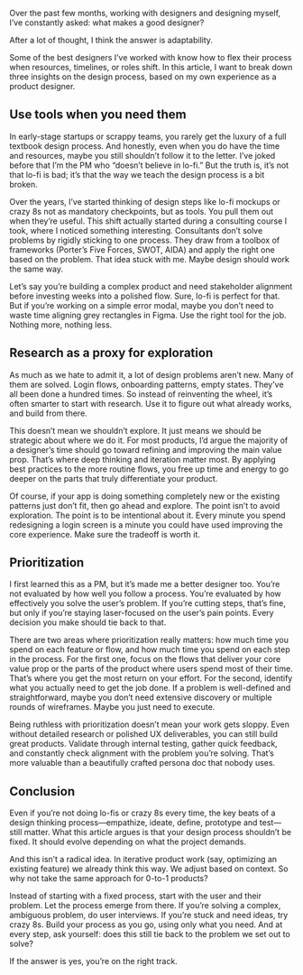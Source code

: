 Over the past few months, working with designers and designing myself, I’ve constantly asked: what makes a good designer?

After a lot of thought, I think the answer is adaptability.

Some of the best designers I’ve worked with know how to flex their process when resources, timelines, or roles shift. In this article, I want to break down three insights on the design process, based on my own experience as a product designer.

## Use tools when you need them

In early-stage startups or scrappy teams, you rarely get the luxury of a full textbook design process. And honestly, even when you do have the time and resources, maybe you still shouldn’t follow it to the letter. I’ve joked before that I’m the PM who “doesn’t believe in lo-fi.” But the truth is, it’s not that lo-fi is bad; it’s that the way we teach the design process is a bit broken.

Over the years, I’ve started thinking of design steps like lo-fi mockups or crazy 8s not as mandatory checkpoints, but as tools. You pull them out when they’re useful. This shift actually started during a consulting course I took, where I noticed something interesting. Consultants don’t solve problems by rigidly sticking to one process. They draw from a toolbox of frameworks (Porter’s Five Forces, SWOT, AIDA) and apply the right one based on the problem. That idea stuck with me. Maybe design should work the same way.

Let’s say you’re building a complex product and need stakeholder alignment before investing weeks into a polished flow. Sure, lo-fi is perfect for that. But if you’re working on a simple error modal, maybe you don’t need to waste time aligning grey rectangles in Figma. Use the right tool for the job. Nothing more, nothing less.

## Research as a proxy for exploration

As much as we hate to admit it, a lot of design problems aren’t new. Many of them are solved. Login flows, onboarding patterns, empty states. They’ve all been done a hundred times. So instead of reinventing the wheel, it’s often smarter to start with research. Use it to figure out what already works, and build from there.

This doesn’t mean we shouldn’t explore. It just means we should be strategic about where we do it. For most products, I’d argue the majority of a designer’s time should go toward refining and improving the main value prop. That’s where deep thinking and iteration matter most. By applying best practices to the more routine flows, you free up time and energy to go deeper on the parts that truly differentiate your product.

Of course, if your app is doing something completely new or the existing patterns just don’t fit, then go ahead and explore. The point isn’t to avoid exploration. The point is to be intentional about it. Every minute you spend redesigning a login screen is a minute you could have used improving the core experience. Make sure the tradeoff is worth it.

## Prioritization

I first learned this as a PM, but it’s made me a better designer too. You’re not evaluated by how well you follow a process. You’re evaluated by how effectively you solve the user’s problem. If you’re cutting steps, that’s fine, but only if you’re staying laser-focused on the user’s pain points. Every decision you make should tie back to that.

There are two areas where prioritization really matters: how much time you spend on each feature or flow, and how much time you spend on each step in the process. For the first one, focus on the flows that deliver your core value prop or the parts of the product where users spend most of their time. That’s where you get the most return on your effort. For the second, identify what you actually need to get the job done. If a problem is well-defined and straightforward, maybe you don’t need extensive discovery or multiple rounds of wireframes. Maybe you just need to execute.

Being ruthless with prioritization doesn’t mean your work gets sloppy. Even without detailed research or polished UX deliverables, you can still build great products. Validate through internal testing, gather quick feedback, and constantly check alignment with the problem you’re solving. That’s more valuable than a beautifully crafted persona doc that nobody uses.

## Conclusion

Even if you’re not doing lo-fis or crazy 8s every time, the key beats of a design thinking process—empathize, ideate, define, prototype and test—still matter. What this article argues is that your design process shouldn’t be fixed. It should evolve depending on what the project demands.

And this isn’t a radical idea. In iterative product work (say, optimizing an existing feature) we already think this way. We adjust based on context. So why not take the same approach for 0-to-1 products?

Instead of starting with a fixed process, start with the user and their problem. Let the process emerge from there. If you’re solving a complex, ambiguous problem, do user interviews. If you’re stuck and need ideas, try crazy 8s. Build your process as you go, using only what you need. And at every step, ask yourself: does this still tie back to the problem we set out to solve?

If the answer is yes, you’re on the right track.

